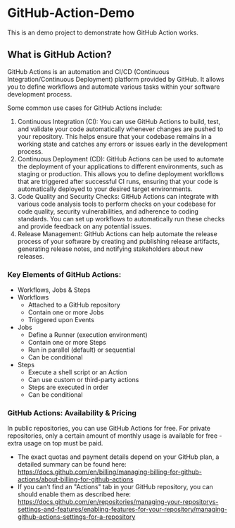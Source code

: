 # GitHub-Action-Demo
This is an demo project to demonstrate how GitHub Action works.

## What is GitHub Action?
GitHub Actions is an automation and CI/CD (Continuous Integration/Continuous Deployment) platform provided by GitHub. It allows you to define workflows and automate various tasks within your software development process.

Some common use cases for GitHub Actions include:
1. Continuous Integration (CI): You can use GitHub Actions to build, test, and validate your code automatically whenever changes are pushed to your repository. This helps ensure that your codebase remains in a working state and catches any errors or issues early in the development process.
2. Continuous Deployment (CD): GitHub Actions can be used to automate the deployment of your applications to different environments, such as staging or production. This allows you to define deployment workflows that are triggered after successful CI runs, ensuring that your code is automatically deployed to your desired target environments.
3. Code Quality and Security Checks: GitHub Actions can integrate with various code analysis tools to perform checks on your codebase for code quality, security vulnerabilities, and adherence to coding standards. You can set up workflows to automatically run these checks and provide feedback on any potential issues.
4. Release Management: GitHub Actions can help automate the release process of your software by creating and publishing release artifacts, generating release notes, and notifying stakeholders about new releases.

### Key Elements of GitHub Actions:
- Workflows, Jobs & Steps
- Workflows
    - Attached to a GitHub repository
    - Contain one or more Jobs
    - Triggered upon Events
- Jobs
    - Define a Runner (execution environment)
    - Contain one or more Steps
    - Run in parallel (default) or sequential
    - Can be conditional
- Steps
    - Execute a shell script or an Action
    - Can use custom or third-party actions
    - Steps are executed in order
    - Can be conditional

### GitHub Actions: Availability & Pricing
In public repositories, you can use GitHub Actions for free. For private repositories, only a certain amount of monthly usage is available for free - extra usage on top must be paid.
- The exact quotas and payment details depend on your GitHub plan, a detailed summary can be found here: https://docs.github.com/en/billing/managing-billing-for-github-actions/about-billing-for-github-actions
- If you can't find an "Actions" tab in your GitHub repository, you can should enable them as described here: https://docs.github.com/en/repositories/managing-your-repositorys-settings-and-features/enabling-features-for-your-repository/managing-github-actions-settings-for-a-repository